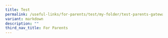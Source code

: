 ```yaml
---
title: Test
permalink: /useful-links/for-parents/test/my-folder/test-parents-gateway/
variant: markdown
description: ""
third_nav_title: For Parents
---
```

